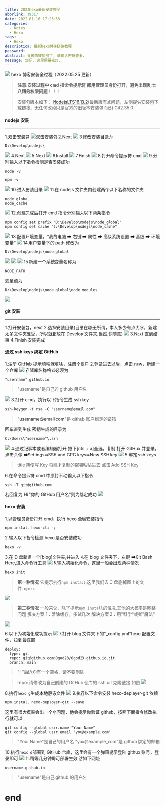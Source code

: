 ```yaml
---
title: 2022hexo最新安装教程
abbrlink: 39317
date: 2022-01-16 17:25:53
categories:
  - Notes
  - Hexo
tags:
  - Hexo
description: 最新hexo博客搭建教程
password:
abstract: 有东西被加密了, 请输入密码查看.
message: 您好, 这里需要密码.
---
```


![](2022hexo最新安装教程/hexotheme.webp)
hexo 博客安装全过程（2022.05.25 更新）

<!-- more -->

> **注意:安装过程中 cmd 指命令提示符 都用管理员身份打开，避免出现乱七八糟的权限问题！！！**

> 安装包版本如下：
> [NodejsLTS16.13.2](https://drive.imgod.me/api/v3/file/source/116837/node-v16.13.2-x64.msi?sign=OKKlCO6gkqZuMMttUnRmXm41PYXtFU3ls63BTNK-vw8%3D%3A0)(最新版有点问题，左侧提供安装包下载链接，无任何改动只是官方的旧版本安装包而已)
> Git2.35.0

#### nodejs 安装

---

1.双击安装包
![双击安装包](<2022hexo最新安装教程/nodejs(1).webp>)
2.Next
![](<2022hexo最新安装教程/nodejs%20(2).webp>) 3.修改安装目录为

```
D:\Develop\nodejs\
```

![](<2022hexo最新安装教程/nodejs%20(3).webp>)
4.Next
![](<2022hexo最新安装教程/nodejs%20(4).webp>)
5.Next
![](<2022hexo最新安装教程/nodejs%20(5).webp>)
6.Install
![](<2022hexo最新安装教程/nodejs%20(6).webp>)
7.Finish
![](<2022hexo最新安装教程/nodejs%20(7).webp>) 8.打开命令提示符 cmd
![](<2022hexo最新安装教程/nodejs%20(8).webp>) 9.分别输入以下指令检测是否安装成功

```
node -v
```

```
npm -v
```

![](<2022hexo最新安装教程/nodejs%20(9).webp>) 10.进入安装目录
![](<2022hexo最新安装教程/nodejs%20(10).webp>) 11.在 nodejs 文件夹内创建两个以下名称的文件夹

```
node_global
node_cache
```

![](<2022hexo最新安装教程/nodejs%20(11).webp>) 12.创建完成后打开 cmd 指令分别输入以下两条指令

```
npm config set prefix "D:\Develop\nodejs\node_global"
npm config set cache "D:\Develop\nodejs\node_cache"
```

![](<2022hexo最新安装教程/nodejs%20(12).webp>) 13.配置环境变量，“我的电脑 ➡ 右键 ➡ 属性 ➡ 高级系统设置 ➡ 高级 ➡ 环境变量”
![](<2022hexo最新安装教程/nodejs%20(13).webp>) 14.用户变量下的 path 修改为

```
D:\Develop\nodejs\node_global
```

![](<2022hexo最新安装教程/nodejs%20(14).webp>)
![](<2022hexo最新安装教程/nodejs%20(15).webp>)
![](<2022hexo最新安装教程/nodejs%20(16).webp>) 15.新建一个系统变量名称为

```
NODE_PATH
```

变量值为

```
D:\Develop\nodejs\node_global\node_modules
```

![](<2022hexo最新安装教程/nodejs%20(17).webp>)

#### git 安装

---

1.打开安装包，next 2.选择安装目录(目录在哪无所谓，本人多少有点大冰，新建太多文件夹难受，所以就都放在 Develop 文件夹,当然,你随意)
![](2022hexo最新安装教程/git.webp)
3.Next 直到结束
4.Finish 安装完成

#### 通过 ssh keys 绑定 GitHub

1.注册 GitHub
提示填啥就填啥，注册个账户 2.登录进去以后，点击 new，新建一个仓库
![](2022hexo最新安装教程/github.webp)
存储库名称格式必须为

```
"username".github.io
```

> "username"是自己的 github 用户名

![](2022hexo最新安装教程/github1.webp) 3.打开 cmd，执行以下指令生成 ssh key

```
ssh-keygen -t rsa -C "username@email.com"
```

> "username@email.com"是 github 账户绑定的邮箱

回车直到生成
密钥生成的目录为

```
C:\Users\"username"\.ssh
```

![](2022hexo最新安装教程/ssh.webp) 4.通过记事本或者编辑器打开
摁下[ctrl + a]全选，复制
打开 GitHub 并登录，点击头像 ➡Settings➡SSH and GPG keys➡New SSH key
![](2022hexo最新安装教程/ssh1.webp) 5.绑定 ssh keys

> title 随便写
> Key 将刚才复制的密钥粘贴进去
> 点击 Add SSH Key

6.在命令提示符 cmd 中原封不动输入以下指令

```
ssh -T git@github.com
```

若回复为 Hi "你的 GitHub 用户名"则为绑定成功
![](2022hexo最新安装教程/ssh2.webp)

#### hexo 安装

1.以管理员身份打开 cmd，执行 hexo 全局安装指令

```
npm install hexo-cli -g
```

2.输入以下指令检测 hexo 是否安装成功

```
hexo -v
```

3.在 D 盘新建一个[blog]文件夹,并进入 4.在 blog 文件夹下，右键 ➡Git Bash Here,进入命令行工具
![](2022hexo最新安装教程/hexo.webp) 5.输入初始化命令，这里一般会出现两种情况

```
hexo init
```

> **第一种情况** 它提示执行`npm install`,这里我们去 C 盘删掉图上的文件`.npmrc`

![](2022hexo最新安装教程/hexo.npmrc.png)

> **第二种情况** 一般来说，除了提示`npm install`的情况,其他的大概率是网络问题
> 解决方案 1：清除缓存，多试几次
> 解决方案 2：用"科学"或者"魔法"

![](2022hexo最新安装教程/hexo1.webp)

6.以下为初始化成功提示
![](2022hexo最新安装教程/hexo2.webp) 7.打开 blog 文件夹下的"\_config.yml"hexo 配置文件，拉到最底部

```
deploy:
  type: git
  repo: git@github.com:0god23/0god23.github.io.git
  branch: main
```

> ": "后边均有一个空格，请不要删除

> repo: 请修改为自己创建的 GitHub 仓库的 ssh url 克隆链接
> 如图
> ![](2022hexo最新安装教程/hexo3.webp)

8.执行`hexo g`生成本地静态文件
![](2022hexo最新安装教程/hexo4.webp) 9.执行以下命令安装 hexo-deplayer-git 依赖

```
npm install hexo-deployer-git --save
```

这里有很大概率会出一个小问题，他会提示你验证 github，按照下面指令修改执行就可以

```
git config --global user.name "Your Name"
git config --global user.email "you@example.com"
```

> "Your Name"是自己的用户名
> "you@example_com"是 github 绑定的邮箱

10.执行`hexo d`部署到 GitHub 仓库，这里会有一个弹窗提示登陆 github 账号，登录即可
![](2022hexo最新安装教程/hexo5.webp) 11.稍等几分钟即可部署生效
访如下网址

```
username.github.io
```

> "username"是自己 github 的用户名

# ~~end~~
